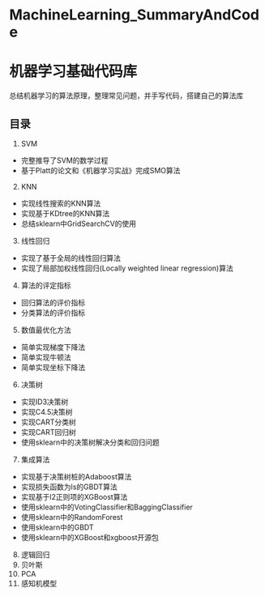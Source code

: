 # MachineLearning_SummaryAndCode

# 机器学习基础代码库
总结机器学习的算法原理，整理常见问题，并手写代码，搭建自己的算法库

## 目录
1. SVM
* 完整推导了SVM的数学过程
* 基于Platt的论文和《机器学习实战》完成SMO算法

2. KNN
* 实现线性搜索的KNN算法
* 实现基于KDtree的KNN算法
* 总结sklearn中GridSearchCV的使用

3. 线性回归
* 实现了基于全局的线性回归算法
* 实现了局部加权线性回归(Locally weighted linear regression)算法

4. 算法的评定指标
* 回归算法的评价指标
* 分类算法的评价指标

5. 数值最优化方法
* 简单实现梯度下降法
* 简单实现牛顿法
* 简单实现坐标下降法

6. 决策树
* 实现ID3决策树
* 实现C4.5决策树
* 实现CART分类树
* 实现CART回归树
* 使用sklearn中的决策树解决分类和回归问题

7. 集成算法  
* 实现基于决策树桩的Adaboost算法  
* 实现损失函数为ls的GBDT算法  
* 实现基于l2正则项的XGBoost算法
* 使用sklearn中的VotingClassifier和BaggingClassifier
* 使用sklearn中的RandomForest  
* 使用sklearn中的GBDT  
* 使用sklearn中的XGBoost和xgboost开源包  

8. 逻辑回归
9. 贝叶斯
10. PCA
11. 感知机模型
